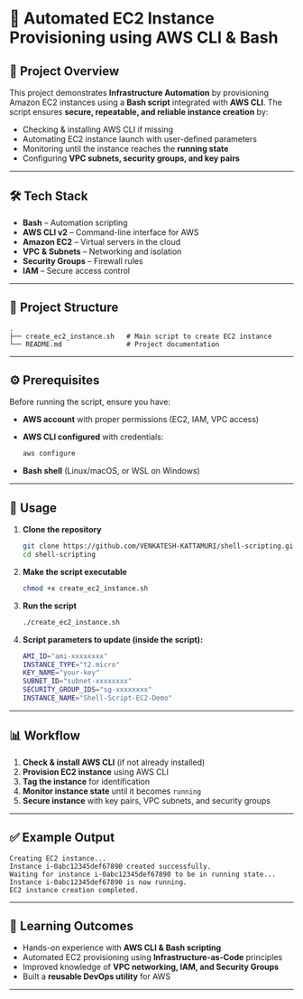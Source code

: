 # 🚀 Automated EC2 Instance Provisioning using AWS CLI & Bash

## 📌 Project Overview

This project demonstrates **Infrastructure Automation** by provisioning Amazon EC2 instances using a **Bash script** integrated with **AWS CLI**.
The script ensures **secure, repeatable, and reliable instance creation** by:

* Checking & installing AWS CLI if missing
* Automating EC2 instance launch with user-defined parameters
* Monitoring until the instance reaches the **running state**
* Configuring **VPC subnets, security groups, and key pairs**

---

## 🛠️ Tech Stack

* **Bash** – Automation scripting
* **AWS CLI v2** – Command-line interface for AWS
* **Amazon EC2** – Virtual servers in the cloud
* **VPC & Subnets** – Networking and isolation
* **Security Groups** – Firewall rules
* **IAM** – Secure access control

---

## 📂 Project Structure

```
.
├── create_ec2_instance.sh   # Main script to create EC2 instance
└── README.md                # Project documentation
```

---

## ⚙️ Prerequisites

Before running the script, ensure you have:

* **AWS account** with proper permissions (EC2, IAM, VPC access)
* **AWS CLI configured** with credentials:

  ```bash
  aws configure
  ```
* **Bash shell** (Linux/macOS, or WSL on Windows)

---

## 🚀 Usage

1. **Clone the repository**

   ```bash
   git clone https://github.com/VENKATESH-KATTAMURI/shell-scripting.git
   cd shell-scripting
   ```

2. **Make the script executable**

   ```bash
   chmod +x create_ec2_instance.sh
   ```

3. **Run the script**

   ```bash
   ./create_ec2_instance.sh
   ```

4. **Script parameters to update (inside the script):**

   ```bash
   AMI_ID="ami-xxxxxxxx"
   INSTANCE_TYPE="t2.micro"
   KEY_NAME="your-key"
   SUBNET_ID="subnet-xxxxxxxx"
   SECURITY_GROUP_IDS="sg-xxxxxxxx"
   INSTANCE_NAME="Shell-Script-EC2-Demo"
   ```

---

## 📊 Workflow

1. **Check & install AWS CLI** (if not already installed)
2. **Provision EC2 instance** using AWS CLI
3. **Tag the instance** for identification
4. **Monitor instance state** until it becomes `running`
5. **Secure instance** with key pairs, VPC subnets, and security groups

---

## ✅ Example Output

```
Creating EC2 instance...
Instance i-0abc12345def67890 created successfully.
Waiting for instance i-0abc12345def67890 to be in running state...
Instance i-0abc12345def67890 is now running.
EC2 instance creation completed.
```

---

## 📖 Learning Outcomes

* Hands-on experience with **AWS CLI & Bash scripting**
* Automated EC2 provisioning using **Infrastructure-as-Code** principles
* Improved knowledge of **VPC networking, IAM, and Security Groups**
* Built a **reusable DevOps utility** for AWS

---


